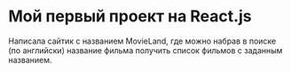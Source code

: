 # Мой первый проект на React.js

Написала сайтик с названием MovieLand, где можно набрав в поиске (по английски) название фильма получить список фильмов с заданным названием.

